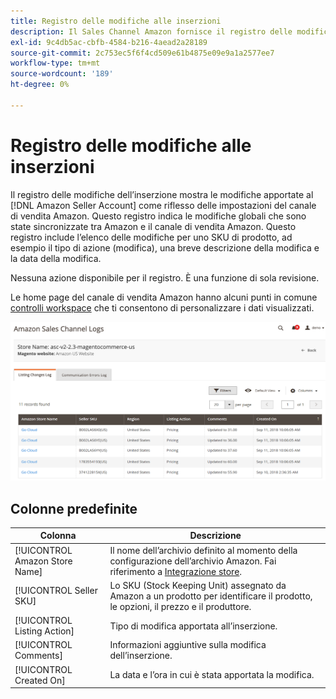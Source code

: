 ```yaml
---
title: Registro delle modifiche alle inserzioni
description: Il Sales Channel Amazon fornisce il registro delle modifiche alle inserzioni per aiutarti a monitorare le modifiche interessate nel tuo account Amazon Seller.
exl-id: 9c4db5ac-cbfb-4584-b216-4aead2a28189
source-git-commit: 2c753ec5f6f4cd509e61b4875e09e9a1a2577ee7
workflow-type: tm+mt
source-wordcount: '189'
ht-degree: 0%

---
```


# Registro delle modifiche alle inserzioni

Il registro delle modifiche dell’inserzione mostra le modifiche apportate al [!DNL Amazon Seller Account] come riflesso delle impostazioni del canale di vendita Amazon. Questo registro indica le modifiche globali che sono state sincronizzate tra Amazon e il canale di vendita Amazon. Questo registro include l’elenco delle modifiche per uno SKU di prodotto, ad esempio il tipo di azione (modifica), una breve descrizione della modifica e la data della modifica.

Nessuna azione disponibile per il registro. È una funzione di sola revisione.

Le home page del canale di vendita Amazon hanno alcuni punti in comune [controlli workspace](./workspace-controls.md) che ti consentono di personalizzare i dati visualizzati.

![Registro delle modifiche alle inserzioni](assets/amazon-listing-changes-log.png)

## Colonne predefinite

| Colonna | Descrizione |
|--- |--- |
| [!UICONTROL Amazon Store Name] | Il nome dell’archivio definito al momento della configurazione dell’archivio Amazon. Fai riferimento a [Integrazione store](./store-integration.md). |
| [!UICONTROL Seller SKU] | Lo SKU (Stock Keeping Unit) assegnato da Amazon a un prodotto per identificare il prodotto, le opzioni, il prezzo e il produttore. |
| [!UICONTROL Listing Action] | Tipo di modifica apportata all’inserzione. |
| [!UICONTROL Comments] | Informazioni aggiuntive sulla modifica dell’inserzione. |
| [!UICONTROL Created On] | La data e l’ora in cui è stata apportata la modifica. |
